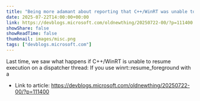 ```yaml
---
title: "Being more adamant about reporting that C++/WinRT was unable to resume execution on a dispatcher thread"
date: 2025-07-22T14:00:00+00:00
link: https://devblogs.microsoft.com/oldnewthing/20250722-00/?p=111400
showShare: false
showReadTime: false
thumbnail: images/misc.png
tags: ["devblogs.microsoft.com"]
---
```

Last time, we saw what happens if C++/WinRT is unable to resume execution on a dispatcher thread: If you use winrt::resume_foreground with a

- Link to article: https://devblogs.microsoft.com/oldnewthing/20250722-00/?p=111400